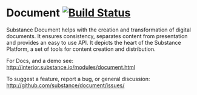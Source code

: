 # Document       [![Build Status](https://travis-ci.org/substance/document.png)](https://travis-ci.org/substance/document)

Substance Document helps with the creation and transformation of digital documents. It ensures consistency, separates content from presentation and provides an easy to use API. It depicts the heart of the Substance Platform, a set of tools for content creation and distribution.

For Docs, and a demo see: http://interior.substance.io/modules/document.html

To suggest a feature, report a bug, or general discussion: http://github.com/substance/document/issues/
